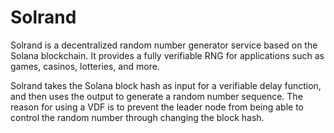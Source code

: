# Solrand

Solrand is a decentralized random number generator service based on the Solana blockchain. It provides a fully verifiable RNG for applications such as games, casinos, lotteries, and more.
 
Solrand takes the Solana block hash as input for a verifiable delay function, and then uses the output to generate a random number sequence. The reason for using a VDF is to prevent the leader node from being able to control the random number through changing the block hash.
